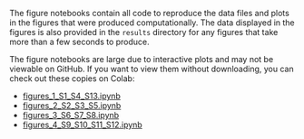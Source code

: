 The figure notebooks contain all code to reproduce the data files and plots
in the figures that were produced computationally. The data displayed in the 
figures is also provided in the `results` directory for any figures that take 
more than a few seconds to produce.

The figure notebooks are large due to interactive plots and may not be viewable
on GitHub. If you want to view them without downloading, you can check out these
copies on Colab:
* [figures_1_S1_S4_S13.ipynb](https://colab.research.google.com/drive/17QAKv74C6uX78Mo8pFMNVDBkPgz5J9R_?usp=sharing)
* [figures_2_S2_S3_S5.ipynb](https://colab.research.google.com/drive/1jow6x2fB1612bK6kPRDBNkbPSBJRXKHB?usp=sharing)
* [figures_3_S6_S7_S8.ipynb](https://colab.research.google.com/drive/1i__DTmPCY77xRam9EPC_RNExCs9e-4S-?usp=sharing)
* [figures_4_S9_S10_S11_S12.ipynb](https://colab.research.google.com/drive/17fLKFcO5usQjkmzasnIelOyHarrF8HQ8?usp=sharing)

